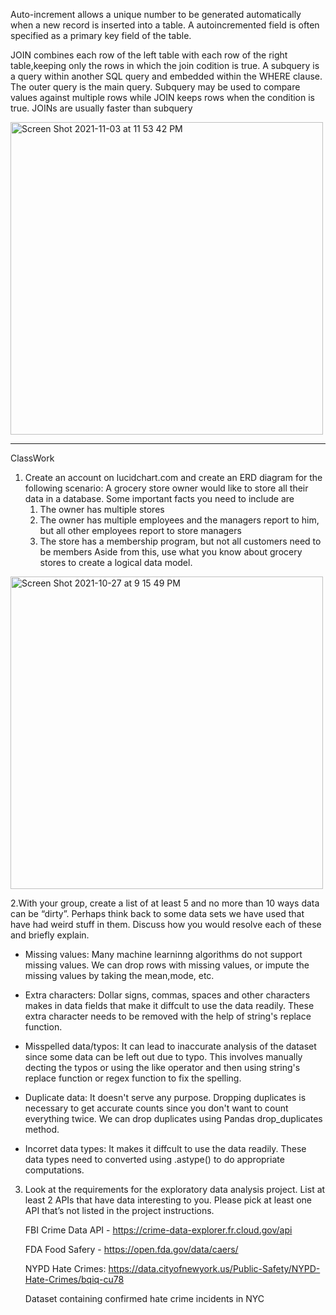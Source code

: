 Auto-increment allows a unique number to be generated automatically when a new record is inserted into a table.
A autoincremented field is often specified as a primary key field of the table.

JOIN combines each row of the left table with each row of the right table,keeping only the rows in which the join codition is true. A subquery is a query within another SQL query and embedded within the WHERE clause. The outer query is the main query.
Subquery may be used to compare values against multiple rows while JOIN keeps rows when the condition is true.
JOINs are usually faster than subquery

<img width="500" alt="Screen Shot 2021-11-03 at 11 53 42 PM" src="https://user-images.githubusercontent.com/20906514/140255341-30ad57ca-a9be-42db-9c82-ba14fbbc2bc7.png">

--------------------------------------------------------------------------------------------------------------------------
ClassWork

1. Create an account on lucidchart.com and create an ERD diagram for the following
scenario:
A grocery store owner would like to store all their data in a database. Some important
facts you need to include are
   1) The owner has multiple stores
   2) The owner has multiple employees and the managers report to him, but all other
   employees report to store managers
   3) The store has a membership program, but not all customers need to be members
   Aside from this, use what you know about grocery stores to create a logical data model.

<img width="500" alt="Screen Shot 2021-10-27 at 9 15 49 PM" src="https://user-images.githubusercontent.com/20906514/139514639-4ada838c-3ccc-4149-85c9-2dcbfb242a6e.png">


2.With your group, create a list of at least 5 and no more than 10 ways data can be “dirty”.
Perhaps think back to some data sets we have used that have had weird stuff in them. Discuss
how you would resolve each of these and briefly explain.

- Missing values: Many machine learninng algorithms do not support missing values.
We can drop rows with missing values, or impute the missing values by taking the mean,mode, etc. 

- Extra characters: Dollar signs, commas, spaces and other characters makes in data fields that make it diffcult to use the data readily. These extra character needs to be removed with the help of string's replace function. 

- Misspelled data/typos: It can lead to inaccurate analysis of the dataset since some data can be left out due to typo.
This involves manually decting the typos or using the like operator and then using string's replace function or regex function to fix the spelling.

- Duplicate data: It doesn't serve any purpose. Dropping duplicates is necessary to get accurate counts since you don't want to count everything twice. We can drop duplicates using Pandas drop_duplicates method.

- Incorret data types: It makes it diffcult to use the data readily. These data types need to converted using .astype() to do appropriate computations.

3. Look at the requirements for the exploratory data analysis project. List at least 2 APIs that
have data interesting to you. Please pick at least one API that’s not listed in the project
instructions.

   FBI Crime Data API - https://crime-data-explorer.fr.cloud.gov/api
   
   FDA Food Safery - https://open.fda.gov/data/caers/
   
   
   
   NYPD Hate Crimes: https://data.cityofnewyork.us/Public-Safety/NYPD-Hate-Crimes/bqiq-cu78
   
   Dataset containing confirmed hate crime incidents in NYC
   
